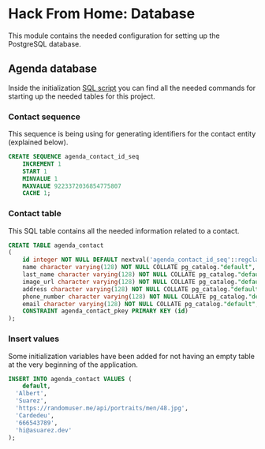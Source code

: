 # Hack From Home: Database

This module contains the needed configuration for setting up the PostgreSQL database.

## Agenda database

Inside the initialization [SQL script](init/create_ddl_agenda_1_contact.sql) you can find all the needed commands for starting up the needed tables for this project.

### Contact sequence

This sequence is being using for generating identifiers for the contact entity (explained below).

```sql
CREATE SEQUENCE agenda_contact_id_seq
    INCREMENT 1
    START 1
    MINVALUE 1
    MAXVALUE 9223372036854775807
    CACHE 1;
```

### Contact table

This SQL table contains all the needed information related to a contact.

```sql
CREATE TABLE agenda_contact
(
    id integer NOT NULL DEFAULT nextval('agenda_contact_id_seq'::regclass),
    name character varying(128) NOT NULL COLLATE pg_catalog."default",
    last_name character varying(128) NOT NULL COLLATE pg_catalog."default",
    image_url character varying(128) NOT NULL COLLATE pg_catalog."default",
    address character varying(128) NOT NULL COLLATE pg_catalog."default",
    phone_number character varying(128) NOT NULL COLLATE pg_catalog."default",
    email character varying(128) NOT NULL COLLATE pg_catalog."default",
    CONSTRAINT agenda_contact_pkey PRIMARY KEY (id)
);
```

### Insert values

Some initialization variables have been added for not having an empty table at the very beginning of the application.

```sql
INSERT INTO agenda_contact VALUES (
	default, 
  'Albert', 
  'Suarez', 
  'https://randomuser.me/api/portraits/men/48.jpg', 
  'Cardedeu', 
  '666543789', 
  'hi@asuarez.dev'
);
```


